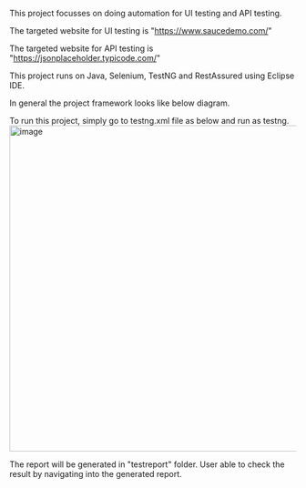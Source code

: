 This project focusses on doing automation for UI testing and API testing.

The targeted website for UI testing is "https://www.saucedemo.com/"

The targeted website for API testing is "https://jsonplaceholder.typicode.com/"

This project runs on Java, Selenium, TestNG and RestAssured using Eclipse IDE.

In general the project framework looks like below diagram.


To run this project, simply go to testng.xml file as below and run as testng.
<img width="777" height="573" alt="image" src="https://github.com/user-attachments/assets/3739a46b-12d9-4e88-a6f3-509b64b02d6b" />

The report will be generated in "testreport" folder. User able to check the result by navigating into the generated report.

